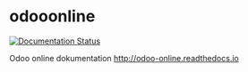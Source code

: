 # odooonline
[![Documentation Status](https://readthedocs.org/projects/odoo-online/badge/?version=latest)](https://odoo-online.readthedocs.io/sv/latest/?badge=latest)

Odoo online dokumentation
http://odoo-online.readthedocs.io
